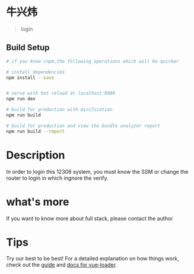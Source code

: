 <!--
 * @Author: your name
 * @Date: 2019-10-23 21:43:00
 * @LastEditTime: 2019-12-06 16:12:23
 * @LastEditors: Please set LastEditors
 * @Description: In User Settings Edit
 * @FilePath: \12306\README.md
 -->
# 牛兴炜

> login

## Build Setup

``` bash
# if you know cnpm,the following operations which will be quicker

# install dependencies
npm install --save  


# serve with hot reload at localhost:8080
npm run dev

# build for production with minification
npm run build

# build for production and view the bundle analyzer report
npm run build --report
```
# Description
In order to login this 12306 system, you must know the SSM or change the router to login in which ingnore the verify.

# what's more
If you want to know more about full stack, please contact the author
# Tips
 Try our best to be best!
For a detailed explanation on how things work, check out the [guide](http://vuejs-templates.github.io/webpack/) and [docs for vue-loader](http://vuejs.github.io/vue-loader).
